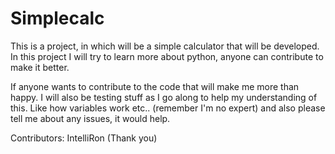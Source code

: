 # Simplecalc
This is a project, in which will be a simple calculator that will be developed. In this project I will try to learn more about python, anyone can contribute to make it better.

If anyone wants to contribute to the code that will make me more than happy. 
I will also be testing stuff as I go along to help my understanding of this. Like how variables work etc.. (remember I'm no expert)
and also please tell me about any issues, it would help.

Contributors: IntelliRon (Thank you)
